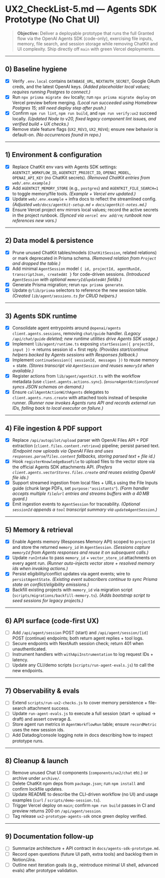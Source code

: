 # UX2_CheckList-5.md — Agents SDK Prototype (No Chat UI)

> **Objective:** Deliver a deployable prototype that runs the full Granted flow via the OpenAI Agents SDK (code-only), exercising file inputs, memory, file search, and session storage while removing ChatKit and UI complexity. Ship directly off `main` with green Vercel deployments.

---

## 0) Baseline hygiene
- [x] Verify `.env.local` contains `DATABASE_URL`, `NEXTAUTH_SECRET`, Google OAuth creds, and the latest OpenAI keys. *(Added placeholder local values; requires running Postgres to connect.)*
- [x] Run `npx prisma migrate dev` locally; run `npx prisma migrate deploy` on Vercel preview before merging. *(Local run succeeded using Homebrew Postgres 15; still need deploy step after push.)*
- [x] Confirm `npm run lint`, `npm run build`, and `npm run verify:ux2` succeed locally. *(Updated Node to v20, fixed legacy component lint issues, and verified build + UX checks.)*
- [x] Remove stale feature flags (`UX2_REV3`, `UX2_REV4`); ensure new behavior is default-on. *(No occurrences found in repo.)*

---

## 1) Environment & configuration
- [x] Replace ChatKit env vars with Agents SDK settings: `AGENTKIT_WORKFLOW_ID`, `AGENTKIT_PROJECT_ID`, `OPENAI_MODEL`, `OPENAI_API_KEY` (no ChatKit secrets). *(Removed ChatKit entries from `web/.env.example`.)*
- [x] Add `AGENTKIT_MEMORY_STORE` (e.g., `postgres`) and `AGENTKIT_FILE_SEARCH=1` to toggle memory/file tools. *(Example + Vercel env updated.)*
- [x] Update `web/.env.example` + infra docs to reflect the streamlined config. *(Adjusted `web/docs/agentkit-setup.md` + `docs/agentkit-notes.md`.)*
- [x] Ensure Vercel project env mirrors local values; record the active secrets in the project runbook. *(Synced via `vercel env add/rm`; runbook now references new vars.)*

---

## 2) Data model & persistence
- [x] Prune unused ChatKit tables/models (`ChatKitSession`, related relations) or mark deprecated in Prisma schema. *(Removed relation from `Project` and dropped the table.)*
- [x] Add minimal `AgentSession` model `{ id, projectId, agentRunId, transcriptJson, createdAt }` for code-driven sessions. *(Introduced `AgentSession` with optional `memoryId`/`updatedAt` fields.)*
- [x] Generate Prisma migration; rerun `npx prisma generate`.
- [x] Update `@/lib/prisma` selectors to reference the new session table. *(Created `lib/agent/sessions.ts` for CRUD helpers.)*

---

## 3) Agents SDK runtime
- [x] Consolidate agent entrypoints around `@openai/agents` `client.agents.sessions`, removing `chat/guide` handler. *(Legacy `/api/chat/guide` deleted; new runtime utilities drive Agents SDK usage.)*
- [x] Implement `lib/agent/runtime.ts` exposing `startSession({ projectId, input })` → returns session id + first reply. *(Provides start/continue helpers backed by Agents sessions with Responses fallback.)*
- [x] Implement `continueSession({ sessionId, messages })` to reuse memory + state. *(Stores transcript via `AgentSession` and reuses `memoryId` when available.)*
- [x] Register actions from `lib/agent/agentkit.ts` with the workflow metadata (use `client.agents.actions.sync`). *(`ensureAgentActionsSynced` syncs JSON schemas on demand.)*
- [x] Ensure `callAgentActionWithAgents` delegates to `client.agents.runs.create` with attached tools instead of bespoke runner. *(Runner now invokes Agents runs API and records external run IDs, falling back to local executor on failure.)*

---

## 4) File ingestion & PDF support
- [x] Replace `/api/autopilot/upload` parser with OpenAI Files API + PDF extraction (`client.files.content.retrieve`) pipeline; persist parsed text. *(Endpoint now uploads via OpenAI Files and uses `responses.parse`/`files.content` fallbacks, storing parsed text + file id.)*
- [x] Hook `registerKnowledgeBaseFile` to upload files to the vector store via the official Agents SDK attachments API. *(Prefers `client.agents.vectorStores.files.create` and reuses existing OpenAI file ids.)*
- [x] Support streamed ingestion from local files + URLs using the File Inputs guide (chunk large PDFs, set `purpose:"assistants"`). *(Form handler accepts multiple `file`/`url` entries and streams buffers with a 40 MB guard.)*
- [x] Emit ingestion events to `AgentSession` for traceability. *(Optional `sessionId` appends a `tool` transcript summary via `updateAgentSession`.)*

---

## 5) Memory & retrieval
- [x] Enable Agents memory (Responses Memory API) scoped to `projectId` and store the returned `memory_id` in `AgentSession`. *(Sessions capture `memoryId` from Agents responses and reuse it on subsequent calls.)*
- [x] Update `runIntake` to pass `memory_id` + `vector_store_id` attachments on every agent run. *(Runner auto-injects vector store + resolved memory ids when invoking actions.)*
- [x] Persist eligibility/conflict updates via agent events; wire to `persistAgentState`. *(Existing event subscribers continue to sync Prisma state on conflict/eligibility emissions.)*
- [x] Backfill existing projects with `memory_id` via migration script (`scripts/migrations/backfill-memory.ts`). *(Adds bootstrap script to seed sessions for legacy projects.)*

---

## 6) API surface (code-first UX)
- [ ] Add `/api/agent/session` POST (start) and `/api/agent/session/[id]` POST (continue) endpoints; both return agent replies + tool logs.
- [ ] Secure endpoints with NextAuth session check; return 401 when unauthenticated.
- [ ] Instrument handlers with `withApiInstrumentation` to log request IDs + latency.
- [ ] Update any CLI/demo scripts (`scripts/run-agent-evals.js`) to call the new endpoints.

---

## 7) Observability & evals
- [ ] Extend `scripts/run-ux2-checks.js` to cover memory persistence + file-search attachment success.
- [ ] Update `run-agent-evals.js` to execute a full session (start → upload → draft) and assert coverage Δ.
- [ ] Store agent run metrics in `AgentWorkflowRun` table; ensure `recordMetric` uses the new session ids.
- [ ] Add Datadog/console logging note in docs describing how to inspect prototype runs.

---

## 8) Cleanup & launch
- [ ] Remove unused Chat UI components (`components/ux2/chat` etc.) or archive under `archive/`.
- [ ] Delete ChatKit npm deps from `package.json`; run `npm install` and confirm lockfile updates.
- [ ] Update README to describe the CLI-driven workflow (no UI) and usage examples (`curl` / `scripts/demo-session.ts`).
- [ ] Trigger Vercel deploy on `main`; confirm `npm run build` passes in CI and preview returns 200 on `/api/agent/session`.
- [ ] Tag release `ux2-prototype-agents-sdk` once green deploy verified.

---

## 9) Documentation follow-up
- [ ] Summarize architecture + API contract in `docs/agents-sdk-prototype.md`.
- [ ] Record open questions (future UI path, extra tools) and backlog them in Notion/Jira.
- [ ] Outline next iteration goals (e.g., reintroduce minimal UI shell, advanced evals) after prototype validation.
